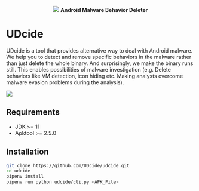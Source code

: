 <p align="center">
    <img src="https://i.imgur.com/H5Vd6KI.png"/>
    <b> Android Malware Behavior Deleter </b>
</p>



# UDcide

UDcide is a tool that provides alternative way to deal with Android malware. We help you to detect and remove specific behaviors in the malware rather than just delete the whole binary. And surprisingly, we make the binary runs still. This enables possibilities of malware investigation (e.g. Delete behaviors like VM detection, icon hiding etc. Making analysts overcome malware evasion problems during the analysis).

![](https://i.imgur.com/TrvdsEr.gif)

## Requirements
+ JDK >= 11
+ Apktool >= 2.5.0

## Installation
```bash
git clone https://github.com/UDcide/udcide.git
cd udcide
pipenv install
pipenv run python udcide/cli.py <APK_File>
```
